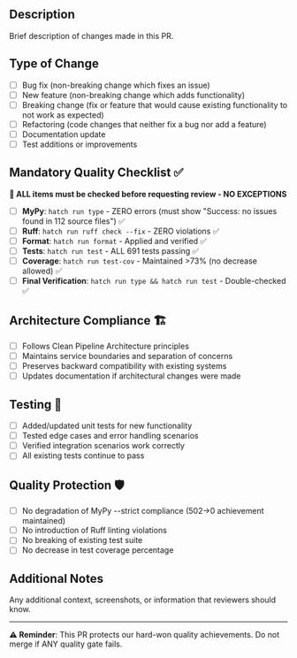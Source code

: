## Description
Brief description of changes made in this PR.

## Type of Change
- [ ] Bug fix (non-breaking change which fixes an issue)
- [ ] New feature (non-breaking change which adds functionality)
- [ ] Breaking change (fix or feature that would cause existing functionality to not work as expected)
- [ ] Refactoring (code changes that neither fix a bug nor add a feature)
- [ ] Documentation update
- [ ] Test additions or improvements

## Mandatory Quality Checklist ✅
**🚨 ALL items must be checked before requesting review - NO EXCEPTIONS**

- [ ] **MyPy**: `hatch run type` - ZERO errors (must show "Success: no issues found in 112 source files") ✅
- [ ] **Ruff**: `hatch run ruff check --fix` - ZERO violations ✅
- [ ] **Format**: `hatch run format` - Applied and verified ✅
- [ ] **Tests**: `hatch run test` - ALL 691 tests passing ✅
- [ ] **Coverage**: `hatch run test-cov` - Maintained >73% (no decrease allowed) ✅
- [ ] **Final Verification**: `hatch run type && hatch run test` - Double-checked ✅

## Architecture Compliance 🏗️
- [ ] Follows Clean Pipeline Architecture principles
- [ ] Maintains service boundaries and separation of concerns
- [ ] Preserves backward compatibility with existing systems
- [ ] Updates documentation if architectural changes were made

## Testing 🧪
- [ ] Added/updated unit tests for new functionality
- [ ] Tested edge cases and error handling scenarios
- [ ] Verified integration scenarios work correctly
- [ ] All existing tests continue to pass

## Quality Protection 🛡️
- [ ] No degradation of MyPy --strict compliance (502→0 achievement maintained)
- [ ] No introduction of Ruff linting violations
- [ ] No breaking of existing test suite
- [ ] No decrease in test coverage percentage

## Additional Notes
Any additional context, screenshots, or information that reviewers should know.

---

**⚠️ Reminder**: This PR protects our hard-won quality achievements. Do not merge if ANY quality gate fails.